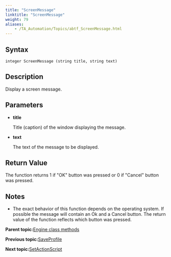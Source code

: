 ```yaml
--- 
title: "ScreenMessage"
linktitle: "ScreenMessage"
weight: 79
aliases: 
    - /TA_Automation/Topics/abtf_ScreenMessage.html
---
```


## Syntax

`integer ScreenMessage (string title, string text)`

## Description

Display a screen message.

## Parameters

-   **title**

    Title \(caption\) of the window displaying the message.

-   **text**

    The text of the message to be displayed.


## Return Value

The function returns 1 if "OK" button was pressed or 0 if "Cancel" button was pressed.

## Notes

-   The exact behavior of this function depends on the operating system. If possible the message will contain an Ok and a Cancel button. The return value of the function reflects which button was pressed.

**Parent topic:**[Engine class methods](/TA_Automation/Topics/abtf_Engine_classes.html)

**Previous topic:**[SaveProfile](/TA_Automation/Topics/abtf_SaveProfile.html)

**Next topic:**[SetActionScript](/TA_Automation/Topics/abtf_SetActionScript.html)

